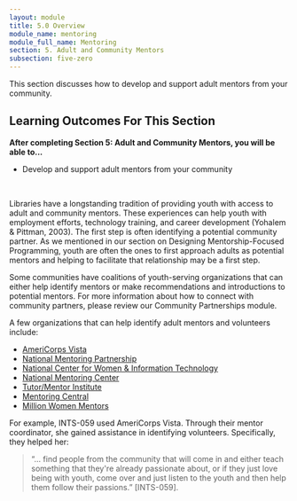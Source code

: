 ```yaml
---
layout: module
title: 5.0 Overview
module_name: mentoring
module_full_name: Mentoring
section: 5. Adult and Community Mentors
subsection: five-zero
---
```


This section discusses how to develop and support adult mentors from your community.

## Learning Outcomes For This Section

**After completing Section 5: Adult and Community Mentors, you will be able to...**
<ul class="fancy">
  <li>Develop and support adult mentors from your community</li> 
</ul>
<br>

Libraries have a longstanding tradition of providing youth with access to adult and community mentors. These experiences can help youth with employment efforts, technology training, and career development (Yohalem & Pittman, 2003). The first step is often identifying a potential community partner. As we mentioned in our section on Designing Mentorship-Focused Programming, youth are often the ones to first approach adults as potential mentors and helping to facilitate that relationship may be a first step.  

Some communities have coalitions of youth-serving organizations that can either help identify mentors or make recommendations and introductions to potential mentors. For more information about how to connect with community partners, please review our Community Partnerships module.  

A few organizations that can help identify adult mentors and volunteers include: 

- <a href="https://www.nationalservice.gov/programs/americorps/americorpsvista" target="_blank">AmeriCorps Vista</a> 
- <a href="http://www.mentoring.org/" target="_blank">National Mentoring Partnership</a> 
- <a href="https://www.ncwit.org/" target="_blank">National Center for Women & Information Technology</a> 
- <a href="http://www.nationalmentoringresourcecenter.org/" target="_blank">National Mentoring Center</a> 
- <a href="http://www.tutormentorexchange.net/" target="_blank">Tutor/Mentor Institute</a> 
- <a href="http://mentoringcentral.net/" target="_blank">Mentoring Central</a> 
- <a href="https://www.millionwomenmentors.org/" target="_blank">Million Women Mentors</a> 

For example, INTS-059 used AmeriCorps Vista. Through their mentor coordinator, she gained assistance in identifying volunteers. Specifically, they helped her: 

>“... find people from the community that will come in and either teach something that they're already passionate about, or if they just love being with youth, come over and just listen to the youth and then help them follow their passions.” [INTS-059].
